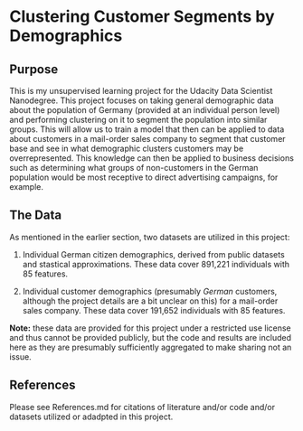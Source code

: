 # Clustering Customer Segments by Demographics

## Purpose

This is my unsupervised learning project for the Udacity Data Scientist Nanodegree. This project focuses on taking general demographic data about the population of Germany (provided at an individual person level) and performing clustering on it to segment the population into similar groups. This will allow us to train a model that then can be applied to data about customers in a mail-order sales company to segment that customer base and see in what demographic clusters customers may be overrepresented. This knowledge can then be applied to business decisions such as determining what groups of non-customers in the German population would be most receptive to direct advertising campaigns, for example.

## The Data

As mentioned in the earlier section, two datasets are utilized in this project: 

1. Individual German citizen demographics, derived from public datasets and stastical approximations. These data cover 891,221 individuals with 85 features.

2. Individual customer demographics (presumably *German* customers, although the project details are a bit unclear on this) for a mail-order sales company. These data cover 191,652 individuals with 85 features.

**Note:** these data are provided for this project under a restricted use license and thus cannot be provided publicly, but the code and results are included here as they are presumably sufficiently aggregated to make sharing not an issue.

## References

Please see References.md for citations of literature and/or code and/or datasets utilized or adadpted in this project.